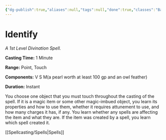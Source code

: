 ```yaml
---
{"dg-publish":true,"aliases":null,"tags":null,"done":true,"classes":"Bard, Wizard, Artificer,","spellLevel":1,"school":"Divination","source":"PHB","permalink":"/spells/identify/","dgHomeLink":false,"dgPassFrontmatter":true}
---
```


# Identify
*A 1st Level Divination Spell.*

**Casting Time:** 1 Minute

**Range:** Point, Touch

**Components:** V S M(a pearl worth at least 100 gp and an owl feather)

**Duration:** Instant

You choose one object that you must touch throughout the casting of the spell. If it is a magic item or some other magic-imbued object, you learn its properties and how to use them, whether it requires attunement to use, and how many charges it has, if any. You learn whether any spells are affecting the item and what they are. If the item was created by a spell, you learn which spell created it.

[[Spellcasting/Spells|Spells]]